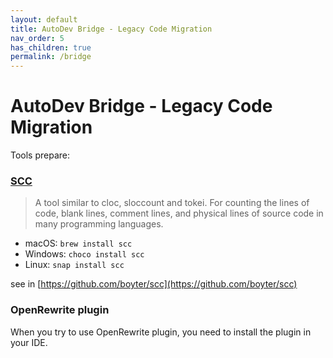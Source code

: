 ```yaml
---
layout: default
title: AutoDev Bridge - Legacy Code Migration
nav_order: 5
has_children: true
permalink: /bridge
---
```


# AutoDev Bridge - Legacy Code Migration

Tools prepare:

### [SCC](https://github.com/boyter/scc)

> A tool similar to cloc, sloccount and tokei. For counting the lines of code, blank lines, comment lines, and physical
> lines of source code in many programming languages.

- macOS: `brew install scc`
- Windows: `choco install scc`
- Linux: `snap install scc`

see in [https://github.com/boyter/scc](https://github.com/boyter/scc)


### OpenRewrite plugin

When you try to use OpenRewrite plugin, you need to install the plugin in your IDE.
